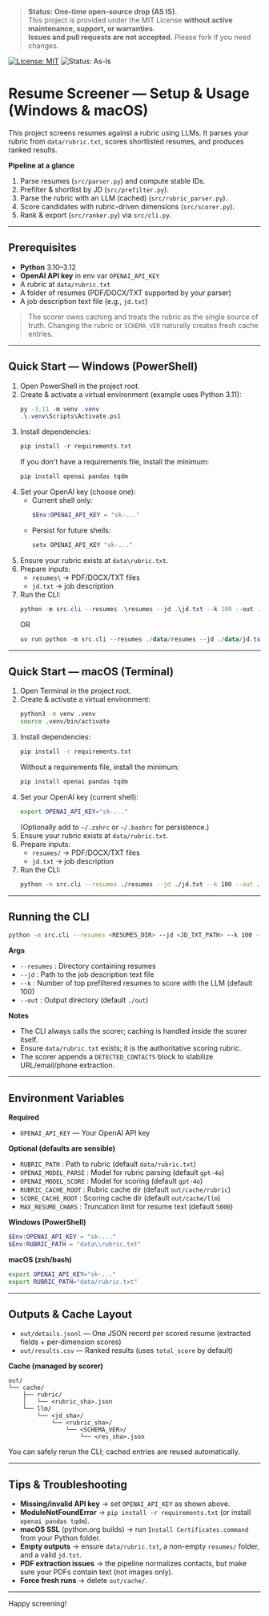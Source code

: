 > **Status: One-time open-source drop (AS IS).**  
> This project is provided under the MIT License **without active maintenance, support, or warranties**.  
> **Issues and pull requests are not accepted.** Please fork if you need changes.

[![License: MIT](https://img.shields.io/badge/License-MIT-yellow.svg)](LICENSE)
![Status: As-Is](https://img.shields.io/badge/status-as--is-lightgrey)

# Resume Screener — Setup & Usage (Windows & macOS)

This project screens resumes against a rubric using LLMs. It parses your rubric from `data/rubric.txt`, scores shortlisted resumes, and produces ranked results.

**Pipeline at a glance**
1. Parse resumes (`src/parser.py`) and compute stable IDs.
2. Prefilter & shortlist by JD (`src/prefilter.py`).
3. Parse the rubric with an LLM (cached) (`src/rubric_parser.py`).
4. Score candidates with rubric-driven dimensions (`src/scorer.py`).
5. Rank & export (`src/ranker.py`) via `src/cli.py`.

---

## Prerequisites

- **Python** 3.10–3.12
- **OpenAI API key** in env var `OPENAI_API_KEY`
- A rubric at `data/rubric.txt`
- A folder of resumes (PDF/DOCX/TXT supported by your parser)
- A job description text file (e.g., `jd.txt`)

> The scorer owns caching and treats the rubric as the single source of truth. Changing the rubric or `SCHEMA_VER` naturally creates fresh cache entries.

---

## Quick Start — Windows (PowerShell)

1. Open PowerShell in the project root.
2. Create & activate a virtual environment (example uses Python 3.11):
   ```ps1
   py -3.11 -m venv .venv
   .\.venv\Scripts\Activate.ps1
   ```
3. Install dependencies:
   ```ps1
   pip install -r requirements.txt
   ```
   If you don't have a requirements file, install the minimum:
   ```ps1
   pip install openai pandas tqdm
   ```
4. Set your OpenAI key (choose one):
   - Current shell only:
     ```ps1
     $Env:OPENAI_API_KEY = "sk-..."
     ```
   - Persist for future shells:
     ```ps1
     setx OPENAI_API_KEY "sk-..."
     ```
5. Ensure your rubric exists at `data\rubric.txt`.
6. Prepare inputs:
   - `resumes\` → PDF/DOCX/TXT files
   - `jd.txt` → job description
7. Run the CLI:
   ```ps1
   python -m src.cli --resumes .\resumes --jd .\jd.txt --k 100 --out .\out
   ```
   OR
   ```ps1
   uv run python -m src.cli --resumes ./data/resumes --jd ./data/jd.txt --k 5 --out ./out
   ```
---

## Quick Start — macOS (Terminal)

1. Open Terminal in the project root.
2. Create & activate a virtual environment:
   ```bash
   python3 -m venv .venv
   source .venv/bin/activate
   ```
3. Install dependencies:
   ```bash
   pip install -r requirements.txt
   ```
   Without a requirements file, install the minimum:
   ```bash
   pip install openai pandas tqdm
   ```
4. Set your OpenAI key (current shell):
   ```bash
   export OPENAI_API_KEY="sk-..."
   ```
   (Optionally add to `~/.zshrc` or `~/.bashrc` for persistence.)
5. Ensure your rubric exists at `data/rubric.txt`.
6. Prepare inputs:
   - `resumes/` → PDF/DOCX/TXT files
   - `jd.txt` → job description
7. Run the CLI:
   ```bash
   python -m src.cli --resumes ./resumes --jd ./jd.txt --k 100 --out ./out
   ```

---

## Running the CLI

```bash
python -m src.cli --resumes <RESUMES_DIR> --jd <JD_TXT_PATH> --k 100 --out ./out
```
**Args**
- `--resumes`  : Directory containing resumes
- `--jd`       : Path to the job description text file
- `--k`        : Number of top prefiltered resumes to score with the LLM (default 100)
- `--out`      : Output directory (default `./out`)

**Notes**
- The CLI always calls the scorer; caching is handled inside the scorer itself.
- Ensure `data/rubric.txt` exists; it is the authoritative scoring rubric.
- The scorer appends a `DETECTED_CONTACTS` block to stabilize URL/email/phone extraction.

---

## Environment Variables

**Required**
- `OPENAI_API_KEY` — Your OpenAI API key

**Optional (defaults are sensible)**
- `RUBRIC_PATH`        : Path to rubric (default `data/rubric.txt`)
- `OPENAI_MODEL_PARSE` : Model for rubric parsing (default `gpt-4o`)
- `OPENAI_MODEL_SCORE` : Model for scoring (default `gpt-4o`)
- `RUBRIC_CACHE_ROOT`  : Rubric cache dir (default `out/cache/rubric`)
- `SCORE_CACHE_ROOT`   : Scoring cache dir (default `out/cache/llm`)
- `MAX_RESUME_CHARS`   : Truncation limit for resume text (default `5000`)

**Windows (PowerShell)**
```ps1
$Env:OPENAI_API_KEY = "sk-..."
$Env:RUBRIC_PATH = "data\\rubric.txt"
```

**macOS (zsh/bash)**
```bash
export OPENAI_API_KEY="sk-..."
export RUBRIC_PATH="data/rubric.txt"
```

---

## Outputs & Cache Layout

- `out/details.jsonl` — One JSON record per scored resume (extracted fields + per‑dimension scores)  
- `out/results.csv`   — Ranked results (uses `total_score` by default)

**Cache (managed by scorer)**
```
out/
└── cache/
    ├── rubric/
    │   └── <rubric_sha>.json
    └── llm/
        └── <jd_sha>/
            └── <rubric_sha>/
                └── <SCHEMA_VER>/
                    └── <res_sha>.json
```

You can safely rerun the CLI; cached entries are reused automatically.

---

## Tips & Troubleshooting

- **Missing/invalid API key** → set `OPENAI_API_KEY` as shown above.
- **ModuleNotFoundError** → `pip install -r requirements.txt` (or install `openai pandas tqdm`).
- **macOS SSL** (python.org builds) → run `Install Certificates.command` from your Python folder.
- **Empty outputs** → ensure `data/rubric.txt`, a non-empty `resumes/` folder, and a valid `jd.txt`.
- **PDF extraction issues** → the pipeline normalizes contacts, but make sure your PDFs contain text (not images only).
- **Force fresh runs** → delete `out/cache/`.

---

Happy screening!
